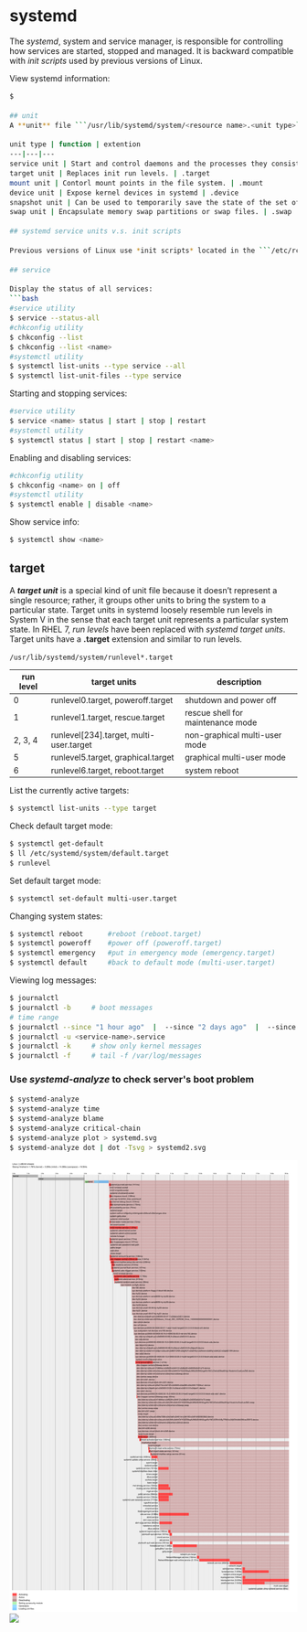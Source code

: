 # systemd
The *systemd*, system and service manager, is responsible for controlling how services are started, stopped and managed. It is backward compatible with *init scripts* used by previous versions of Linux.

View systemd information:
```bash
$

## unit
A **unit** file ```/usr/lib/systemd/system/<resource name>.<unit type>``` basically describes a resource and tells **systemd** how to activate that resource.

unit type | function | extention
---|---|---
service unit | Start and control daemons and the processes they consist of. | .service
target unit | Replaces init run levels. | .target
mount unit | Contorl mount points in the file system. | .mount
device unit | Expose kernel devices in systemd | .device
snapshot unit | Can be used to temporarily save the state of the set of systemd units, which can later be restored by activating the saved snapshot unit. | .snapshot
swap unit | Encapsulate memory swap partitions or swap files. | .swap

## systemd service units v.s. init scripts

Previous versions of Linux use *init scripts* located in the ```/etc/rc.d/init.d/``` directory to start and stop services. In RHEL 7, these init scripts have been replaced with *systemd service units*. 

## service

Display the status of all services:
```bash
#service utility
$ service --status-all
#chkconfig utility
$ chkconfig --list 
$ chkconfig --list <name>
#systemctl utility
$ systemctl list-units --type service --all
$ systemctl list-unit-files --type service
```

Starting and stopping services:
```bash
#service utility
$ service <name> status | start | stop | restart 
#systemctl utility
$ systemctl status | start | stop | restart <name>
```

Enabling and disabling services:
```bash
#chkconfig utility
$ chkconfig <name> on | off
#systemctl utility
$ systemctl enable | disable <name>
```

Show service info:
```bash
$ systemctl show <name>
```

## target
A ***target unit*** is a special kind of unit file because it doesn’t represent a single resource; rather, it groups other units to bring the system to a particular state. Target units in systemd loosely resemble run levels in System V in the sense that each target unit represents a particular system state.
In RHEL 7, *run levels* have been replaced with *systemd target units*. Target units have a **.target** extension and similar to run levels. 

```/usr/lib/systemd/system/runlevel*.target```

run level | target units | description
---|---|---
0 | runlevel0.target, poweroff.target | shutdown and power off
1 | runlevel1.target, rescue.target | rescue shell for maintenance mode
2, 3, 4 | runlevel[234].target, multi-user.target | non-graphical multi-user mode
5 | runlevel5.target, graphical.target | graphical multi-user mode
6 | runlevel6.target, reboot.target | system reboot

List the currently active targets:
```bash
$ systemctl list-units --type target
```

Check default target mode:
```bash
$ systemctl get-default
$ ll /etc/systemd/system/default.target
$ runlevel
```

Set default target mode:
```bash
$ systemctl set-default multi-user.target
```

Changing system states:
```bash
$ systemctl reboot      #reboot (reboot.target)
$ systemctl poweroff    #power off (poweroff.target)
$ systemctl emergency   #put in emergency mode (emergency.target)
$ systemctl default     #back to default mode (multi-user.target)
```

Viewing log messages:
```bash
$ journalctl
$ journalctl -b     # boot messages
# time range
$ journalctl --since "1 hour ago"  |  --since "2 days ago"  |  --since "2019-06-26 23:00:00" --until "2019-06-26 23:20:00" 
$ journalctl -u <service-name>.service
$ journalctl -k     # show only kernel messages
$ journalctl -f     # tail -f /var/log/messages
```

### Use *systemd-analyze* to check server's boot problem
```bash
$ systemd-analyze
$ systemd-analyze time 
$ systemd-analyze blame
$ systemd-analyze critical-chain
$ systemd-analyze plot > systemd.svg
$ systemd-analyze dot | dot -Tsvg > systemd2.svg
```
![](fig/systemd.svg)
![](fig/systemd2.svg)
